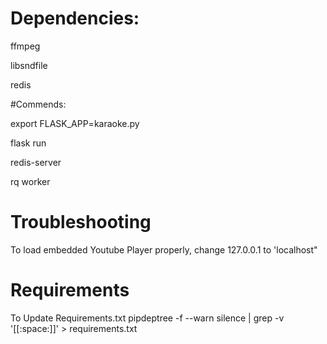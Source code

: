 # Dependencies:

ffmpeg

libsndfile

redis

#Commends:

export FLASK_APP=karaoke.py

flask run

redis-server

rq worker

# Troubleshooting
To load embedded Youtube Player properly,
change 127.0.0.1 to 'localhost"

# Requirements
To Update Requirements.txt
pipdeptree -f --warn silence | grep -v '[[:space:]]' > requirements.txt
